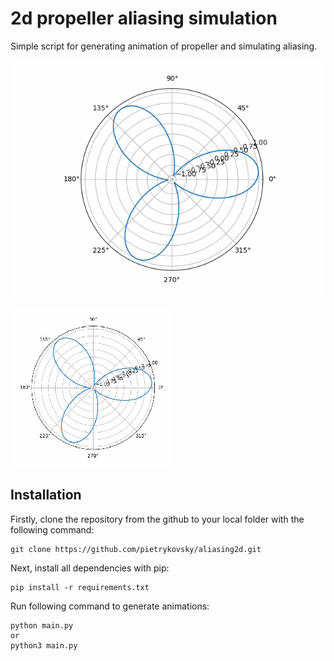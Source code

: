 # 2d propeller aliasing simulation
Simple script for generating animation of propeller and simulating aliasing.

![Propeller animation](preview/prop.gif)

![Aliasing simulation](preview/alias.gif)

## Installation
Firstly, clone the repository from the github to your local folder with the following command:
```
git clone https://github.com/pietrykovsky/aliasing2d.git
```

Next, install all dependencies with pip:
```
pip install -r requirements.txt
```

Run following command to generate animations:
```
python main.py
or
python3 main.py
```